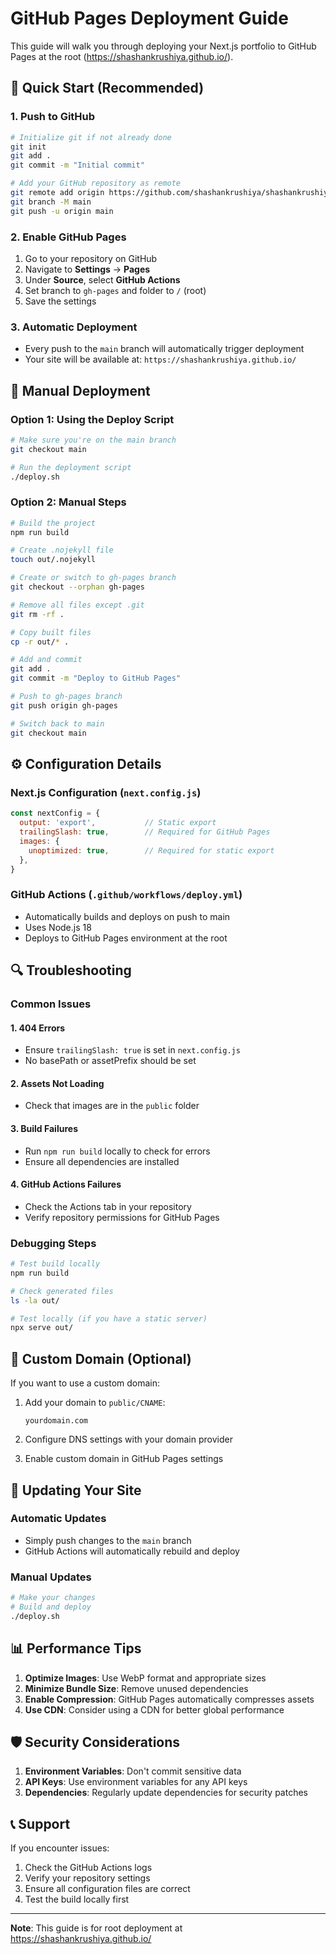 # GitHub Pages Deployment Guide

This guide will walk you through deploying your Next.js portfolio to GitHub Pages at the root (https://shashankrushiya.github.io/).

## 🚀 Quick Start (Recommended)

### 1. Push to GitHub
```bash
# Initialize git if not already done
git init
git add .
git commit -m "Initial commit"

# Add your GitHub repository as remote
git remote add origin https://github.com/shashankrushiya/shashankrushiya.github.io.git
git branch -M main
git push -u origin main
```

### 2. Enable GitHub Pages
1. Go to your repository on GitHub
2. Navigate to **Settings** → **Pages**
3. Under **Source**, select **GitHub Actions**
4. Set branch to `gh-pages` and folder to `/` (root)
5. Save the settings

### 3. Automatic Deployment
- Every push to the `main` branch will automatically trigger deployment
- Your site will be available at: `https://shashankrushiya.github.io/`

## 🔧 Manual Deployment

### Option 1: Using the Deploy Script
```bash
# Make sure you're on the main branch
git checkout main

# Run the deployment script
./deploy.sh
```

### Option 2: Manual Steps
```bash
# Build the project
npm run build

# Create .nojekyll file
touch out/.nojekyll

# Create or switch to gh-pages branch
git checkout --orphan gh-pages

# Remove all files except .git
git rm -rf .

# Copy built files
cp -r out/* .

# Add and commit
git add .
git commit -m "Deploy to GitHub Pages"

# Push to gh-pages branch
git push origin gh-pages

# Switch back to main
git checkout main
```

## ⚙️ Configuration Details

### Next.js Configuration (`next.config.js`)
```javascript
const nextConfig = {
  output: 'export',           // Static export
  trailingSlash: true,        // Required for GitHub Pages
  images: {
    unoptimized: true,        // Required for static export
  },
}
```

### GitHub Actions (`.github/workflows/deploy.yml`)
- Automatically builds and deploys on push to main
- Uses Node.js 18
- Deploys to GitHub Pages environment at the root

## 🔍 Troubleshooting

### Common Issues

#### 1. 404 Errors
- Ensure `trailingSlash: true` is set in `next.config.js`
- No basePath or assetPrefix should be set

#### 2. Assets Not Loading
- Check that images are in the `public` folder

#### 3. Build Failures
- Run `npm run build` locally to check for errors
- Ensure all dependencies are installed

#### 4. GitHub Actions Failures
- Check the Actions tab in your repository
- Verify repository permissions for GitHub Pages

### Debugging Steps
```bash
# Test build locally
npm run build

# Check generated files
ls -la out/

# Test locally (if you have a static server)
npx serve out/
```

## 📝 Custom Domain (Optional)

If you want to use a custom domain:

1. Add your domain to `public/CNAME`:
   ```
   yourdomain.com
   ```

2. Configure DNS settings with your domain provider

3. Enable custom domain in GitHub Pages settings

## 🔄 Updating Your Site

### Automatic Updates
- Simply push changes to the `main` branch
- GitHub Actions will automatically rebuild and deploy

### Manual Updates
```bash
# Make your changes
# Build and deploy
./deploy.sh
```

## 📊 Performance Tips

1. **Optimize Images**: Use WebP format and appropriate sizes
2. **Minimize Bundle Size**: Remove unused dependencies
3. **Enable Compression**: GitHub Pages automatically compresses assets
4. **Use CDN**: Consider using a CDN for better global performance

## 🛡️ Security Considerations

1. **Environment Variables**: Don't commit sensitive data
2. **API Keys**: Use environment variables for any API keys
3. **Dependencies**: Regularly update dependencies for security patches

## 📞 Support

If you encounter issues:
1. Check the GitHub Actions logs
2. Verify your repository settings
3. Ensure all configuration files are correct
4. Test the build locally first

---

**Note**: This guide is for root deployment at https://shashankrushiya.github.io/ 